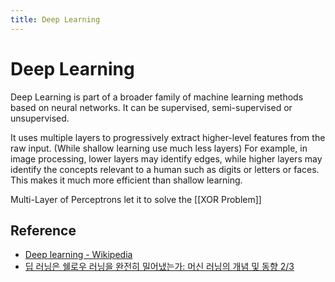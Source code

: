```yaml
---
title: Deep Learning
---
```


# Deep Learning

Deep Learning is part of a broader family of machine learning methods based on neural networks. It can be supervised, semi-supervised or unsupervised.

It uses multiple layers to progressively extract higher-level features from the raw input. (While shallow learning use much less layers) For example, in image processing, lower layers may identify edges, while higher layers may identify the concepts relevant to a human such as digits or letters or faces. This makes it much more efficient than shallow learning.

Multi-Layer of Perceptrons let it to solve the [[XOR Problem]]

## Reference
- [Deep learning - Wikipedia](https://en.wikipedia.org/wiki/Deep_learning)
- [딥 러닝은 쉘로우 러닝을 완전히 밀어냈는가: 머신 러닝의 개념 및 동향 2/3](https://contents.premium.naver.com/big/highres/contents/220826143118403dl)

